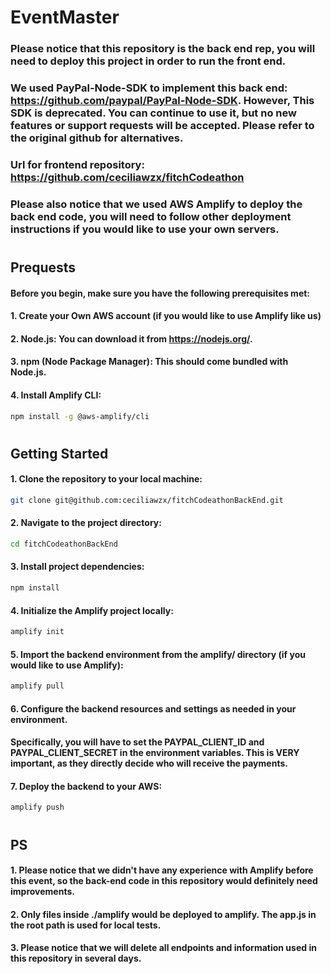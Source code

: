 # EventMaster

### Please notice that this repository is the back end rep, you will need to deploy this project in order to run the front end. 
### We used PayPal-Node-SDK to implement this back end: https://github.com/paypal/PayPal-Node-SDK. However, This SDK is deprecated. You can continue to use it, but no new features or support requests will be accepted. Please refer to the original github for alternatives. 
### Url for frontend repository: https://github.com/ceciliawzx/fitchCodeathon
### Please also notice that we used AWS Amplify to deploy the back end code, you will need to follow other deployment instructions if you would like to use your own servers. 


#
## Prequests

#### Before you begin, make sure you have the following prerequisites met:
#### 1. Create your Own AWS account (if you would like to use Amplify like us)
#### 2. Node.js: You can download it from https://nodejs.org/.
#### 3. npm (Node Package Manager): This should come bundled with Node.js.
#### 4. Install Amplify CLI:
```bash
npm install -g @aws-amplify/cli
```


#
## Getting Started
#### 1. Clone the repository to your local machine:
```bash
git clone git@github.com:ceciliawzx/fitchCodeathonBackEnd.git
```
#### 2. Navigate to the project directory:
```bash
cd fitchCodeathonBackEnd
```
#### 3. Install project dependencies:
```bash
npm install
```
#### 4. Initialize the Amplify project locally:
```bash
amplify init
```
#### 5. Import the backend environment from the amplify/ directory (if you would like to use Amplify):
```bash
amplify pull
```
#### 6. Configure the backend resources and settings as needed in your environment.
#### Specifically, you will have to set the PAYPAL_CLIENT_ID and PAYPAL_CLIENT_SECRET in the environment variables. This is VERY important, as they directly decide who will receive the payments.

#### 7. Deploy the backend to your AWS:
```bash
amplify push
```

#
## PS
#### 1. Please notice that we didn't have any experience with Amplify before this event, so the back-end code in this repository would definitely need improvements. 
#### 2. Only files inside ./amplify would be deployed to amplify. The app.js in the root path is used for local tests. 
#### 3. Please notice that we will delete all endpoints and information used in this repository in several days. 